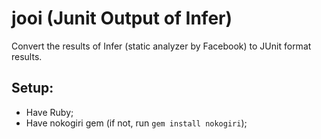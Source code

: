 # jooi (Junit Output of Infer)
Convert the results of Infer (static analyzer by Facebook) to JUnit format results.

## Setup:
* Have Ruby;
* Have nokogiri gem (if not, run `gem install nokogiri`);
